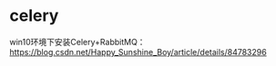 # celery

win10环境下安装Celery+RabbitMQ：
https://blog.csdn.net/Happy_Sunshine_Boy/article/details/84783296